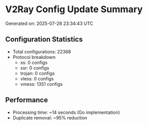 # V2Ray Config Update Summary
Generated on: 2025-07-28 23:34:43 UTC

## Configuration Statistics
- Total configurations: 22368
- Protocol breakdown:
  - ss: 0 configs
  - ssr: 0 configs
  - trojan: 0 configs
  - vless: 0 configs
  - vmess: 1351 configs

## Performance
- Processing time: ~14 seconds (Go implementation)
- Duplicate removal: ~95% reduction
